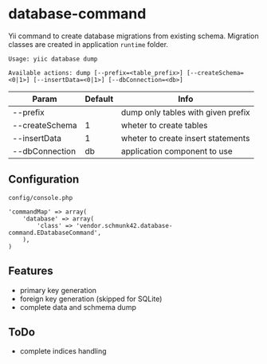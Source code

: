 database-command
================

Yii command to create database migrations from existing schema. 
Migration classes are created in application `runtime` folder.

    Usage: yiic database dump

    Available actions: dump [--prefix=<table_prefix>] [--createSchema=<0|1>] [--insertData=<0|1>] [--dbConnection=<db>]

Param            | Default | Info
-----------------|---------|-----------------------------------
--prefix         |         | dump only tables with given prefix
--createSchema   | 1       | wheter to create tables 
--insertData     | 1       | wheter to create insert statements
--dbConnection   | db      | application component to use


Configuration
-------------

`config/console.php`

    'commandMap' => array(
        'database' => array(
            'class' => 'vendor.schmunk42.database-command.EDatabaseCommand',
        ),
    )

Features
--------

* primary key generation
* foreign key generation (skipped for SQLite)
* complete data and schmema dump

ToDo
----

* complete indices handling 
